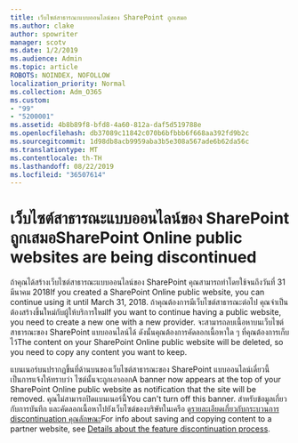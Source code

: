 ```yaml
---
title: เว็บไซต์สาธารณะแบบออนไลน์ของ SharePoint ถูกเสมอ
ms.author: clake
author: spowriter
manager: scotv
ms.date: 1/2/2019
ms.audience: Admin
ms.topic: article
ROBOTS: NOINDEX, NOFOLLOW
localization_priority: Normal
ms.collection: Adm_O365
ms.custom:
- "99"
- "5200001"
ms.assetid: 4b8b89f8-bfd8-4a60-812a-daf5d519788e
ms.openlocfilehash: db37089c11842c070b6bfbbb6f668aa392fd9b2c
ms.sourcegitcommit: 1d98db8acb9959aba3b5e308a567ade6b62da56c
ms.translationtype: MT
ms.contentlocale: th-TH
ms.lasthandoff: 08/22/2019
ms.locfileid: "36507614"
---
```

# <a name="sharepoint-online-public-websites-are-being-discontinued"></a><span data-ttu-id="4bf17-102">เว็บไซต์สาธารณะแบบออนไลน์ของ SharePoint ถูกเสมอ</span><span class="sxs-lookup"><span data-stu-id="4bf17-102">SharePoint Online public websites are being discontinued</span></span>

<span data-ttu-id="4bf17-103">ถ้าคุณได้สร้างเว็บไซต์สาธารณะแบบออนไลน์ของ SharePoint คุณสามารถทำโดยใช้จนถึงวันที่ 31 มีนาคม 2018</span><span class="sxs-lookup"><span data-stu-id="4bf17-103">If you created a SharePoint Online public website, you can continue using it until March 31, 2018.</span></span> <span data-ttu-id="4bf17-104">ถ้าคุณต้องการมีเว็บไซต์สาธารณะต่อไป คุณจำเป็นต้องสร้างขึ้นใหม่กับผู้ให้บริการใหม่</span><span class="sxs-lookup"><span data-stu-id="4bf17-104">If you want to continue having a public website, you need to create a new one with a new provider.</span></span> <span data-ttu-id="4bf17-105">จะสามารถลบเนื้อหาบนเว็บไซต์สาธารณะของ SharePoint แบบออนไลน์ได้ ดังนั้นคุณต้องการคัดลอกเนื้อหาใด ๆ ที่คุณต้องการเก็บไว้</span><span class="sxs-lookup"><span data-stu-id="4bf17-105">The content on your SharePoint Online public website will be deleted, so you need to copy any content you want to keep.</span></span>
  
<span data-ttu-id="4bf17-106">แบนเนอร์บนปรากฏขึ้นที่ด้านบนของเว็บไซต์สาธารณะของ SharePoint แบบออนไลน์เดี๋ยวนี้เป็นการแจ้งให้ทราบว่า ไซต์นั้นจะถูกเอาออก</span><span class="sxs-lookup"><span data-stu-id="4bf17-106">A banner now appears at the top of your SharePoint Online public website as notification that the site will be removed.</span></span> <span data-ttu-id="4bf17-107">คุณไม่สามารถปิดแบนเนอร์นี้</span><span class="sxs-lookup"><span data-stu-id="4bf17-107">You can't turn off this banner.</span></span> <span data-ttu-id="4bf17-108">สำหรับข้อมูลเกี่ยวกับการบันทึก และคัดลอกเนื้อหาไปยังเว็บไซต์ของบริษัทในเครือ ดู[รายละเอียดเกี่ยวกับกระบวนการ discontinuation คุณลักษณะ](https://go.microsoft.com/fwlink/?linkid=866980)</span><span class="sxs-lookup"><span data-stu-id="4bf17-108">For info about saving and copying content to a partner website, see [Details about the feature discontinuation process](https://go.microsoft.com/fwlink/?linkid=866980).</span></span>
  